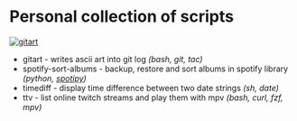 # Personal collection of scripts

[![gitart](https://asciinema.org/a/ad1gyIXeIOe56067x7sAzmPxK.svg)](https://asciinema.org/a/ad1gyIXeIOe56067x7sAzmPxK)

- gitart - writes ascii art into git log *(bash, git, tac)*
- spotify-sort-albums - backup, restore and sort albums in spotify library *(python, [spotipy](https://github.com/plamere/spotipy))*
- timediff - display time difference between two date strings *(sh, date)*
- ttv - list online twitch streams and play them with mpv *(bash, curl, fzf, mpv)*
